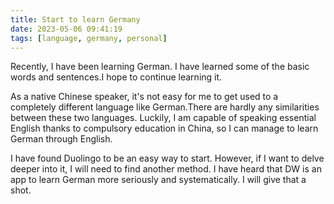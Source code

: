 ```yaml
---
title: Start to learn Germany
date: 2023-05-06 09:41:19
tags: [language, germany, personal]
---
```


Recently, I have been learning German. I have learned some of the basic words and sentences.I hope to continue learning it.

As a native Chinese speaker, it's not easy for me to get used to a completely different language like German.There are hardly any similarities between these two languages. Luckily, I am capable of speaking essential English thanks to compulsory education in China, so I can manage to learn German through English.

I have found Duolingo to be an easy way to start. However, if I want to delve deeper into it, I will need to find another method. I have heard that DW is an app to learn German more seriously and systematically. I will give that a shot.


